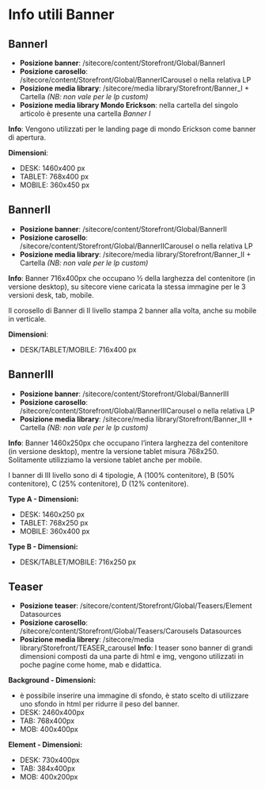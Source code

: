 # Info utili Banner


## BannerI

- **Posizione banner**: /sitecore/content/Storefront/Global/BannerI
- **Posizione carosello**: /sitecore/content/Storefront/Global/BannerICarousel o nella relativa LP
- **Posizione media library**: /sitecore/media library/Storefront/Banner_I + Cartella *(NB: non vale per le lp custom)*
- **Posizione media library Mondo Erickson**: nella cartella del singolo articolo è presente una cartella *Banner I*


**Info**: Vengono utilizzati per le landing page di mondo Erickson come banner di apertura.

**Dimensioni**:
- DESK: 1460x400 px
- TABLET: 768x400 px
- MOBILE: 360x450 px



## BannerII

- **Posizione banner**: /sitecore/content/Storefront/Global/BannerII
- **Posizione carosello**: /sitecore/content/Storefront/Global/BannerIICarousel o nella relativa LP
- **Posizione media library**: /sitecore/media library/Storefront/Banner_II + Cartella *(NB: non vale per le lp custom)*


**Info**: Banner 716x400px che occupano ½ della larghezza del contenitore (in versione desktop), su sitecore viene caricata la stessa immagine per le 3 versioni desk, tab, mobile. 

Il corosello di Banner di II livello stampa 2 banner alla volta, anche su mobile in verticale.

**Dimensioni**:
- DESK/TABLET/MOBILE: 716x400 px



## BannerIII

- **Posizione banner**: /sitecore/content/Storefront/Global/BannerIII
- **Posizione carosello**: /sitecore/content/Storefront/Global/BannerIIICarousel o nella relativa LP
- **Posizione media library**: /sitecore/media library/Storefront/Banner_III + Cartella *(NB: non vale per le lp custom)*

**Info**: Banner 1460x250px che occupano l’intera larghezza del contenitore (in versione desktop), mentre la versione tablet misura 768x250. Solitamente utilizziamo la versione tablet anche per mobile.

I banner di III livello sono di 4 tipologie, A (100% contenitore), B (50% contenitore), C (25% contenitore), D (12% contenitore).


**Type A - Dimensioni:**
- DESK: 1460x250 px
- TABLET: 768x250 px
- MOBILE: 360x400 px
 
**Type B - Dimensioni:**
- DESK/TABLET/MOBILE: 716x250 px



## Teaser

- **Posizione teaser**: /sitecore/content/Storefront/Global/Teasers/Element Datasources
- **Posizione carosello**: /sitecore/content/Storefront/Global/Teasers/Carousels Datasources
- **Posizione media librery**: /sitecore/media library/Storefront/TEASER_carousel
**Info**: I teaser sono banner di grandi dimensioni composti da una parte di html e img, vengono utilizzati in poche pagine come home, mab e didattica.


**Background - Dimensioni:**
- è possibile inserire una immagine di sfondo, è stato scelto di utilizzare uno sfondo in html per ridurre il peso del banner.
- DESK: 2460x400px
- TAB: 768x400px
- MOB: 400x400px


**Element - Dimensioni:**
- DESK: 730x400px
- TAB: 384x400px
- MOB: 400x200px

